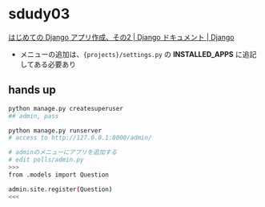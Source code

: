 # sdudy03

[はじめての Django アプリ作成、その2 \| Django ドキュメント \| Django](https://docs.djangoproject.com/ja/3.0/intro/tutorial02/#introducing-the-django-admin)

- メニューの追加は、`{projects}/settings.py` の **INSTALLED_APPS** に追記してある必要あり

## hands up

```bash
python manage.py createsuperuser
## admin, pass

python manage.py runserver
# access to http://127.0.0.1:8000/admin/

# adminのメニューにアプリを追加する
# edit polls/admin.py
>>>
from .models import Question

admin.site.register(Question)
<<<
```
